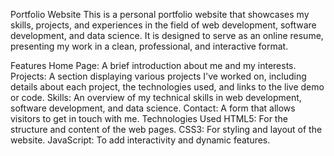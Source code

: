 Portfolio Website
This is a personal portfolio website that showcases my skills, projects, and experiences in the field of web development, software development, and data science. It is designed to serve as an online resume, presenting my work in a clean, professional, and interactive format.

Features
Home Page: A brief introduction about me and my interests.
Projects: A section displaying various projects I've worked on, including details about each project, the technologies used, and links to the live demo or code.
Skills: An overview of my technical skills in web development, software development, and data science.
Contact: A form that allows visitors to get in touch with me.
Technologies Used
HTML5: For the structure and content of the web pages.
CSS3: For styling and layout of the website.
JavaScript: To add interactivity and dynamic features.
